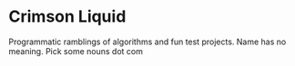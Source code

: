# Crimson Liquid

Programmatic ramblings of algorithms and fun test projects. Name has no meaning. Pick some nouns dot com
